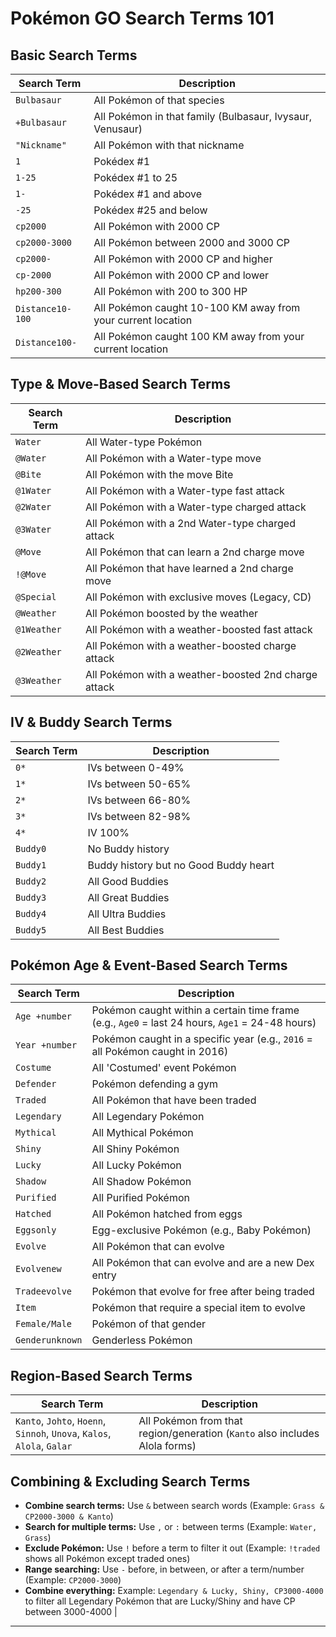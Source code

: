 # Pokémon GO Search Terms 101

## Basic Search Terms

| Search Term | Description |
|------------|-------------|
| ```Bulbasaur``` | All Pokémon of that species |
| ```+Bulbasaur``` | All Pokémon in that family (Bulbasaur, Ivysaur, Venusaur) |
| ```"Nickname"``` | All Pokémon with that nickname |
| ```1``` | Pokédex #1 |
| ```1-25``` | Pokédex #1 to 25 |
| ```1-``` | Pokédex #1 and above |
| ```-25``` | Pokédex #25 and below |
| ```cp2000``` | All Pokémon with 2000 CP |
| ```cp2000-3000``` | All Pokémon between 2000 and 3000 CP |
| ```cp2000-``` | All Pokémon with 2000 CP and higher |
| ```cp-2000``` | All Pokémon with 2000 CP and lower |
| ```hp200-300``` | All Pokémon with 200 to 300 HP |
| ```Distance10-100``` | All Pokémon caught 10-100 KM away from your current location |
| ```Distance100-``` | All Pokémon caught 100 KM away from your current location |

## Type & Move-Based Search Terms

| Search Term | Description |
|------------|-------------|
| ```Water``` | All Water-type Pokémon |
| ```@Water``` | All Pokémon with a Water-type move |
| ```@Bite``` | All Pokémon with the move Bite |
| ```@1Water``` | All Pokémon with a Water-type fast attack |
| ```@2Water``` | All Pokémon with a Water-type charged attack |
| ```@3Water``` | All Pokémon with a 2nd Water-type charged attack |
| ```@Move``` | All Pokémon that can learn a 2nd charge move |
| ```!@Move``` | All Pokémon that have learned a 2nd charge move |
| ```@Special``` | All Pokémon with exclusive moves (Legacy, CD) |
| ```@Weather``` | All Pokémon boosted by the weather |
| ```@1Weather``` | All Pokémon with a weather-boosted fast attack |
| ```@2Weather``` | All Pokémon with a weather-boosted charge attack |
| ```@3Weather``` | All Pokémon with a weather-boosted 2nd charge attack |

## IV & Buddy Search Terms

| Search Term | Description |
|------------|-------------|
| ```0*``` | IVs between 0-49% |
| ```1*``` | IVs between 50-65% |
| ```2*``` | IVs between 66-80% |
| ```3*``` | IVs between 82-98% |
| ```4*``` | IV 100% |
| ```Buddy0``` | No Buddy history |
| ```Buddy1``` | Buddy history but no Good Buddy heart |
| ```Buddy2``` | All Good Buddies |
| ```Buddy3``` | All Great Buddies |
| ```Buddy4``` | All Ultra Buddies |
| ```Buddy5``` | All Best Buddies |

## Pokémon Age & Event-Based Search Terms

| Search Term | Description |
|------------|-------------|
| ```Age +number``` | Pokémon caught within a certain time frame (e.g., ```Age0``` = last 24 hours, ```Age1``` = 24-48 hours) |
| ```Year +number``` | Pokémon caught in a specific year (e.g., ```2016``` = all Pokémon caught in 2016) |
| ```Costume``` | All 'Costumed' event Pokémon |
| ```Defender``` | Pokémon defending a gym |
| ```Traded``` | All Pokémon that have been traded |
| ```Legendary``` | All Legendary Pokémon |
| ```Mythical``` | All Mythical Pokémon |
| ```Shiny``` | All Shiny Pokémon |
| ```Lucky``` | All Lucky Pokémon |
| ```Shadow``` | All Shadow Pokémon |
| ```Purified``` | All Purified Pokémon |
| ```Hatched``` | All Pokémon hatched from eggs |
| ```Eggsonly``` | Egg-exclusive Pokémon (e.g., Baby Pokémon) |
| ```Evolve``` | All Pokémon that can evolve |
| ```Evolvenew``` | All Pokémon that can evolve and are a new Dex entry |
| ```Tradeevolve``` | Pokémon that evolve for free after being traded |
| ```Item``` | Pokémon that require a special item to evolve |
| ```Female/Male``` | Pokémon of that gender |
| ```Genderunknown``` | Genderless Pokémon |

## Region-Based Search Terms

| Search Term | Description |
|------------|-------------|
| ```Kanto```, ```Johto```, ```Hoenn```, ```Sinnoh```, ```Unova```, ```Kalos```, ```Alola```, ```Galar``` | All Pokémon from that region/generation (```Kanto``` also includes Alola forms) |

## Combining & Excluding Search Terms

- **Combine search terms:** Use ```&``` between search words (Example: ```Grass & CP2000-3000 & Kanto```)
- **Search for multiple terms:** Use ```,``` or ```:``` between terms (Example: ```Water, Grass```)
- **Exclude Pokémon:** Use ```!``` before a term to filter it out (Example: ```!traded``` shows all Pokémon except traded ones)
- **Range searching:** Use ```-``` before, in between, or after a term/number (Example: ```CP2000-3000```)
- **Combine everything:** Example: ```Legendary & Lucky, Shiny, CP3000-4000``` to filter all Legendary Pokémon that are Lucky/Shiny and have CP between 3000-4000 |

---

